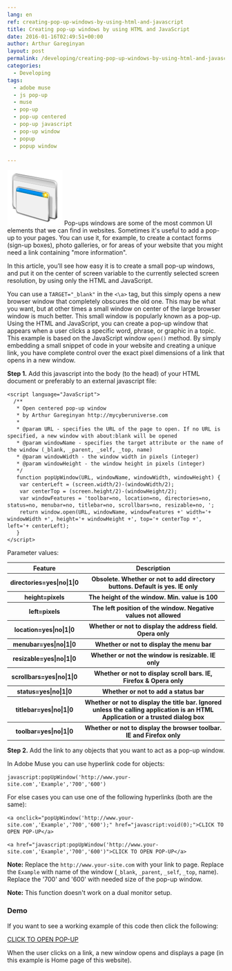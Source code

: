 ```yaml
---
lang: en
ref: creating-pop-up-windows-by-using-html-and-javascript
title: Creating pop-up windows by using HTML and JavaScript
date: 2016-01-16T02:49:51+00:00
author: Arthur Gareginyan
layout: post
permalink: /developing/creating-pop-up-windows-by-using-html-and-javascript.html
categories:
  - Developing
tags:
  - adobe muse
  - js pop-up
  - muse
  - pop-up
  - pop-up centered
  - pop-up javascript
  - pop-up window
  - popup
  - popup window

---
```


![thumb](/images/pop-up.png)
Pop-ups windows are some of the most common UI elements that we can find in websites. Sometimes it's useful to add a pop-up to your pages. You can use it, for example, to create a contact forms (sign-up boxes), photo galleries, or for areas of your website that you might need a link containing "more information".


In this article, you’ll see how easy it is to create a small pop-up windows, and put it on the center of screen variable to the currently selected screen resolution, by using only the HTML and JavaScript.

You can use a `TARGET="_blank"` in the `<\a>` tag, but this simply opens a new browser window that completely obscures the old one. This may be what you want, but at other times a small window on center of the large browser window is much better. This small window is popularly known as a pop-up. Using the HTML and JavaScript, you can create a pop-up window that appears when a user clicks a specific word, phrase, or graphic in a topic. This example is based on the JavaScript window `open()` method. By simply embedding a small snippet of code in your website and creating a unique link, you have complete control over the exact pixel dimensions of a link that opens in a new window.


**Step 1.** Add this javascript into the body (to the head) of your HTML document or preferably to an external javascript file:

```
<script language="JavaScript">
  /**
   * Open centered pop-up window
   * by Arthur Gareginyan http://mycyberuniverse.com
   *
   * @param URL - specifies the URL of the page to open. If no URL is specified, a new window with about:blank will be opened
   * @param windowName - specifies the target attribute or the name of the window (_blank, _parent, _self, _top, name)
   * @param windowWidth - the window width in pixels (integer)
   * @param windowHeight - the window height in pixels (integer)
   */
   function popUpWindow(URL, windowName, windowWidth, windowHeight) {
	var centerLeft = (screen.width/2)-(windowWidth/2);
	var centerTop = (screen.height/2)-(windowHeight/2);
	var windowFeatures = 'toolbar=no, location=no, directories=no, status=no, menubar=no, titlebar=no, scrollbars=no, resizable=no, ';
	return window.open(URL, windowName, windowFeatures +' width='+ windowWidth +', height='+ windowHeight +', top='+ centerTop +', left='+ centerLeft);
   } 
</script>
```


Parameter values:

<table>
  <tr>
    <th>Feature</th>
    <th>Description</th>
  </tr>
    <th>directories=yes|no|1|0</th>
    <th>Obsolete. Whether or not to add directory buttons. Default is yes. IE only</th>
  </tr>
  <tr>
    <th>height=pixels</th>
    <th>The height of the window. Min. value is 100</th>
  </tr>
  <tr>
    <th>left=pixels</th>
    <th>The left position of the window. Negative values not allowed</th>
  </tr>
  <tr>
    <th>location=yes|no|1|0</th>
    <th>Whether or not to display the address field. Opera only</th>
  </tr>
  <tr>
    <th>menubar=yes|no|1|0</th>
    <th>Whether or not to display the menu bar</th>
  </tr>
  <tr>
    <th>resizable=yes|no|1|0</th>
    <th>Whether or not the window is resizable. IE only</th>
  </tr>
  <tr>
    <th>scrollbars=yes|no|1|0</th>
    <th>Whether or not to display scroll bars. IE, Firefox & Opera only</th>
  </tr>
  <tr>
    <th>status=yes|no|1|0</th>
    <th>Whether or not to add a status bar</th>
  </tr>
  <tr>
    <th>titlebar=yes|no|1|0</th>
    <th>Whether or not to display the title bar. Ignored unless the calling application is an HTML Application or a trusted dialog box</th>
  </tr>
  <tr>
    <th>toolbar=yes|no|1|0</th>
    <th>Whether or not to display the browser toolbar. IE and Firefox only</th>
  </tr>
</table>


**Step 2.** Add the link to any objects that you want to act as a pop-up window.

In Adobe Muse you can use hyperlink code for objects:

```
javascript:popUpWindow('http://www.your-site.com','Example','700','600')
```

For else cases you can use one of the following hyperlinks (both are the same):

```
<a onclick="popUpWindow('http://www.your-site.com','Example','700','600');" href="javascript:void(0);">CLICK TO OPEN POP-UP</a>
```

```
<a href="javascript:popUpWindow('http://www.your-site.com','Example','700','600')">CLICK TO OPEN POP-UP</a>
```

**Note:** Replace the `http://www.your-site.com` with your link to page. Replace the `Example` with name of the window (`_blank`, `_parent`, `_self`, `_top`, name). Replace the '700' and '600' with needed size of the pop-up window. 

**Note:** This function doesn't work on a dual monitor setup.


### Demo

If you want to see a working example of this code then click the following:

<script language="JavaScript">
  /**
   * Open centered pop-up window
   * by Arthur Gareginyan http://mycyberuniverse.com
   *
   * @param URL - specifies the URL of the page to open. If no URL is specified, a new window with about:blank will be opened
   * @param windowName - specifies the target attribute or the name of the window (_blank, _parent, _self, _top, name)
   * @param windowWidth - the window width in pixels (integer)
   * @param windowHeight - the window height in pixels (integer)
   */
   function popUpWindow(URL, windowName, windowWidth, windowHeight) {
	var centerLeft = (screen.width/2)-(windowWidth/2);
	var centerTop = (screen.height/2)-(windowHeight/2);
	var windowFeatures = 'toolbar=no, location=no, directories=no, status=no, menubar=no, titlebar=no, scrollbars=no, resizable=no, ';
	return window.open(URL, windowName, windowFeatures +' width='+ windowWidth +', height='+ windowHeight +', top='+ centerTop +', left='+ centerLeft);
   } 
</script>

<a href="javascript:popUpWindow('http://www.mycyberuniverse.com','Example','700','600')">CLICK TO OPEN POP-UP</a>

When the user clicks on a link, a new window opens and displays a page (in this example is Home  page of this website).
